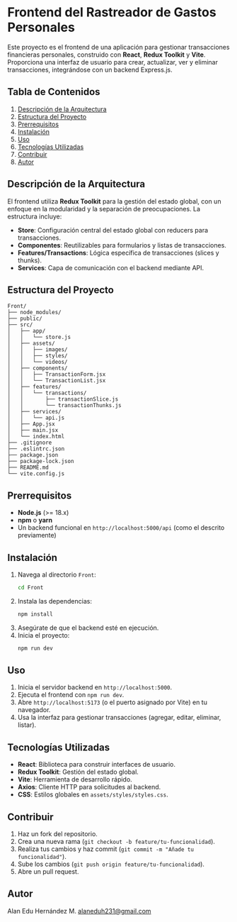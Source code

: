 # Frontend del Rastreador de Gastos Personales

Este proyecto es el frontend de una aplicación para gestionar transacciones financieras personales, construido con **React**, **Redux Toolkit** y **Vite**. Proporciona una interfaz de usuario para crear, actualizar, ver y eliminar transacciones, integrándose con un backend Express.js.

## Tabla de Contenidos
1. [Descripción de la Arquitectura](#descripción-de-la-arquitectura)
2. [Estructura del Proyecto](#estructura-del-proyecto)
3. [Prerrequisitos](#prerrequisitos)
4. [Instalación](#instalación)
5. [Uso](#uso)
6. [Tecnologías Utilizadas](#tecnologías-utilizadas)
7. [Contribuir](#contribuir)
8. [Autor](#Autor)

## Descripción de la Arquitectura
El frontend utiliza **Redux Toolkit** para la gestión del estado global, con un enfoque en la modularidad y la separación de preocupaciones. La estructura incluye:

- **Store**: Configuración central del estado global con reducers para transacciones.
- **Componentes**: Reutilizables para formularios y listas de transacciones.
- **Features/Transactions**: Lógica específica de transacciones (slices y thunks).
- **Services**: Capa de comunicación con el backend mediante API.

## Estructura del Proyecto
```
Front/
├── node_modules/
├── public/
├── src/
│   ├── app/
│   │   └── store.js
│   ├── assets/
│   │   ├── images/
│   │   ├── styles/
│   │   └── videos/
│   ├── components/
│   │   ├── TransactionForm.jsx
│   │   └── TransactionList.jsx
│   ├── features/
│   │   └── transactions/
│   │       ├── transactionSlice.js
│   │       └── transactionThunks.js
│   ├── services/
│   │   └── api.js
│   ├── App.jsx
│   ├── main.jsx
│   └── index.html
├── .gitignore
├── .eslintrc.json
├── package.json
├── package-lock.json
├── README.md
└── vite.config.js
```

## Prerrequisitos
- **Node.js** (>= 18.x)
- **npm** o **yarn**
- Un backend funcional en `http://localhost:5000/api` (como el descrito previamente)

## Instalación
1. Navega al directorio `Front`:
   ```bash
   cd Front
   ```
2. Instala las dependencias:
   ```bash
   npm install
   ```
3. Asegúrate de que el backend esté en ejecución.
4. Inicia el proyecto:
   ```bash
   npm run dev
   ```

## Uso
1. Inicia el servidor backend en `http://localhost:5000`.
2. Ejecuta el frontend con `npm run dev`.
3. Abre `http://localhost:5173` (o el puerto asignado por Vite) en tu navegador.
4. Usa la interfaz para gestionar transacciones (agregar, editar, eliminar, listar).

## Tecnologías Utilizadas
- **React**: Biblioteca para construir interfaces de usuario.
- **Redux Toolkit**: Gestión del estado global.
- **Vite**: Herramienta de desarrollo rápido.
- **Axios**: Cliente HTTP para solicitudes al backend.
- **CSS**: Estilos globales en `assets/styles/styles.css`.

## Contribuir
1. Haz un fork del repositorio.
2. Crea una nueva rama (`git checkout -b feature/tu-funcionalidad`).
3. Realiza tus cambios y haz commit (`git commit -m "Añade tu funcionalidad"`).
4. Sube los cambios (`git push origin feature/tu-funcionalidad`).
5. Abre un pull request.

## Autor
Alan Edu Hernández M.
alaneduh231@gmail.com